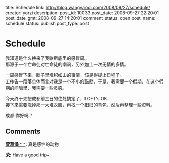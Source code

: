 title: Schedule
link: http://blog.wangyaodi.com/2008/09/27/schedule/
creator: yorzi
description: 
post_id: 10033
post_date: 2008-09-27 22:20:01
post_date_gmt: 2008-09-27 14:20:01
comment_status: open
post_name: schedule
status: publish
post_type: post

# Schedule

我知道是什么换来了我歇斯底里的感冒周。  
那源于一个亡命徒对亡命徒的嘲讽，另外加上一次无情的多情。  
  


一周感冒下来，脑子里堆积如山的事情，该是得提上日程了。  
工作告一段落总体而言对我是一个不小的鼓励，于是，我需要一个假期，在这个假期的间隙里，我需要一些灵感。  
  


今天终于先把成都前三日的住处搞定了，LOFT's OK.  
接下来需要洗掉那一大堆衣服，再找一个旧旧的背包，然后再整理一些资料。  
  


成都 你好吗？

## Comments

**[萱草溪 ^_^](#86 "2008-09-28 14:32:02"):** 真是感性的动物

**[荣](#87 "2008-09-29 14:04:20"):** Have a good trip~

